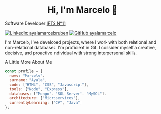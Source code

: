 <h1 align="center">Hi, I'm Marcelo 👋</h1>
<!--<img align='right' src="https://gist.githubusercontent.com/theAdityaNVS/f5b585d1082da2dffffea32434f37956/raw/7f9552d0a179b4f84059259fa878199e369b069c/GitHub-logo.gif" width="180">-->
<p>Software Developer <a href="https://www.ifts11.com">IFTS N°11</a></p>

[![Linkedin: ayalamarceloruben](https://img.shields.io/badge/-ayalamarceloruben-blue?style=flat-square&logo=Linkedin&logoColor=white&link=https://www.linkedin.com/in/ayalamarceloruben/)](https://www.linkedin.com/in/ayalamarceloruben/)
[![GitHub ayalamarcelo](https://img.shields.io/github/followers/ayalamarcelo?label=follow&style=social)](https://github.com/ayalamarcelo)

<p align="left">I'm Marcelo, I've developed projects, where I work with both relational and non-relational databases. I'm proficient in Git. I consider myself a creative, decisive, and proactive individual with strong interpersonal skills.</p>

<p>A Little More About Me</p>

```javascript
const profile = {
  name: "Marcelo",
  surname: "Ayala",
  code: ["HTML", "CSS", "Javascript"],
  tools: ["Node", "Express"],
  databases: ["Mongo", "SQL Server", "MySQL"],
  architecture: ["Microservices"],
  currentlyLearning: ["C#", "Java"]
};
```
<!--
<p>My Stats</p>

<div align="center">
  <img src="https://github-readme-stats.vercel.app/api?username=ayalamarcelo&hide_title=false&hide_rank=false&show_icons=true&include_all_commits=true&count_private=true&disable_animations=false&theme=bear&locale=en&hide_border=true&order=1&custom_title=Github%20Stats" height="150" alt="stats graph"  />
  <img src="https://github-readme-stats.vercel.app/api/top-langs?username=ayalamarcelo&locale=en&hide_title=true&layout=compact&card_width=320&langs_count=5&theme=bear&hide_border=true&order=2" height="150" alt="languages graph"  />
</div>
-->
